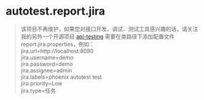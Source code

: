 # autotest.report.jira

> 该项目不再维护，如果您对接口开发、调试、测试工具感兴趣的话，请关注我的另外一个开源项目 [api-testing](https://github.com/LinuxSuRen/api-testing)
需要在类路径下添加配置文件report.jira.properties，例如：  
jira.url=http://localhost:8080  
jira.username=demo  
jira.password=demo  
jira.assignee=admin  
jira.labels=phoenix autotest test  
jira.priority=Low  
jira.type=任务
